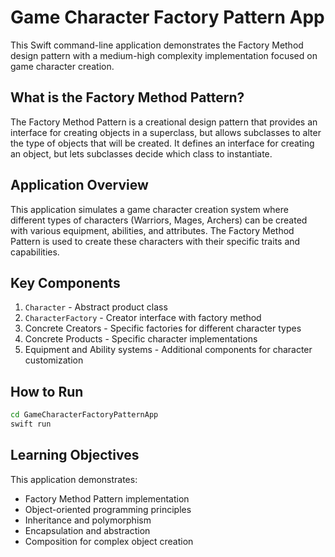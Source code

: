 # Game Character Factory Pattern App

This Swift command-line application demonstrates the Factory Method design pattern with a medium-high complexity implementation focused on game character creation.

## What is the Factory Method Pattern?

The Factory Method Pattern is a creational design pattern that provides an interface for creating objects in a superclass, but allows subclasses to alter the type of objects that will be created. It defines an interface for creating an object, but lets subclasses decide which class to instantiate.

## Application Overview

This application simulates a game character creation system where different types of characters (Warriors, Mages, Archers) can be created with various equipment, abilities, and attributes. The Factory Method Pattern is used to create these characters with their specific traits and capabilities.

## Key Components

1. `Character` - Abstract product class
2. `CharacterFactory` - Creator interface with factory method
3. Concrete Creators - Specific factories for different character types
4. Concrete Products - Specific character implementations
5. Equipment and Ability systems - Additional components for character customization

## How to Run

```bash
cd GameCharacterFactoryPatternApp
swift run
```

## Learning Objectives

This application demonstrates:
- Factory Method Pattern implementation
- Object-oriented programming principles
- Inheritance and polymorphism
- Encapsulation and abstraction
- Composition for complex object creation
